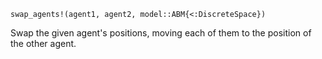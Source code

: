 ```
swap_agents!(agent1, agent2, model::ABM{<:DiscreteSpace})
```

Swap the given agent's positions, moving each of them to the position of the other agent.
